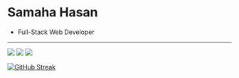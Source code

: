 # Samaha Hasan

- Full-Stack Web Developer
  

<hr/>
<img src="https://github-readme-stats.vercel.app/api?username=smaalfadly3&count_private=true&show_icons=true&hide_title=true" />
<img src="https://github-profile-trophy.vercel.app/?username=smaalfadly3&theme=flat&no-frame=true&margin-w=30" />
<img src="https://github-readme-stats.vercel.app/api/top-langs/?username=smaalfadly3&hide_title=true&layout=compact" />

[![GitHub Streak](https://github-readme-streak-stats.herokuapp.com?user=smaalfadly3&theme=gruvbox_duo&hide_border=true)](https://github.com/smaalfadly3)
